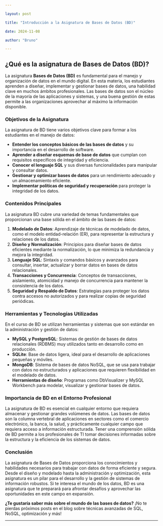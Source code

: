 ```yaml
---

layout: post

title: "Introducción a la Asignatura de Bases de Datos (BD)"

date: 2024-11-08

author: "Bruno"

---
```


## ¿Qué es la asignatura de Bases de Datos (BD)?

La asignatura **Bases de Datos (BD)** es fundamental para el manejo y organización de datos en el mundo digital. En esta materia, los estudiantes aprenden a diseñar, implementar y gestionar bases de datos, una habilidad clave en muchos ámbitos profesionales. Las bases de datos son el núcleo de la mayoría de las aplicaciones y sistemas, y una buena gestión de estas permite a las organizaciones aprovechar al máximo la información disponible.

### Objetivos de la Asignatura

La asignatura de BD tiene varios objetivos clave para formar a los estudiantes en el manejo de datos:

- **Entender los conceptos básicos de las bases de datos** y su importancia en el desarrollo de software.
- **Aprender a diseñar esquemas de base de datos** que cumplan con requisitos específicos de integridad y eficiencia.
- **Conocer el lenguaje SQL** y sus diversas funcionalidades para manipular y consultar datos.
- **Gestionar y optimizar bases de datos** para un rendimiento adecuado y un almacenamiento eficiente.
- **Implementar políticas de seguridad y recuperación** para proteger la integridad de los datos.

### Contenidos Principales

La asignatura BD cubre una variedad de temas fundamentales que proporcionan una base sólida en el ámbito de las bases de datos:

1. **Modelado de Datos**: Aprendizaje de técnicas de modelado de datos, como el modelo entidad-relación (ER), para representar la estructura y relaciones de los datos.
2. **Diseño y Normalización**: Principios para diseñar bases de datos eficientes mediante la normalización, lo que minimiza la redundancia y mejora la integridad.
3. **Lenguaje SQL**: Sintaxis y comandos básicos y avanzados para consultar, insertar, actualizar y borrar datos en bases de datos relacionales.
4. **Transacciones y Concurrencia**: Conceptos de transacciones, aislamiento, atomicidad y manejo de concurrencia para mantener la consistencia de los datos.
5. **Seguridad y Respaldo de Datos**: Estrategias para proteger los datos contra accesos no autorizados y para realizar copias de seguridad periódicas.

### Herramientas y Tecnologías Utilizadas

En el curso de BD se utilizan herramientas y sistemas que son estándar en la administración y gestión de datos:

- **MySQL y PostgreSQL**: Sistemas de gestión de bases de datos relacionales (RDBMS) muy utilizados tanto en desarrollo como en producción.
- **SQLite**: Base de datos ligera, ideal para el desarrollo de aplicaciones pequeñas y móviles.
- **MongoDB**: Sistema de bases de datos NoSQL, que se usa para trabajar con datos no estructurados y aplicaciones que requieren flexibilidad en el modelado de datos.
- **Herramientas de diseño**: Programas como DbVisualizer y MySQL Workbench para modelar, visualizar y gestionar bases de datos.

### Importancia de BD en el Entorno Profesional

La asignatura de BD es esencial en cualquier entorno que requiera almacenar y gestionar grandes volúmenes de datos. Las bases de datos son la columna vertebral de aplicaciones en sectores como el comercio electrónico, la banca, la salud, y prácticamente cualquier campo que requiera acceso a información estructurada. Tener una comprensión sólida de BD permite a los profesionales de TI tomar decisiones informadas sobre la estructura y la eficiencia de los sistemas de datos.

### Conclusión

La asignatura de Bases de Datos proporciona los conocimientos y habilidades necesarios para trabajar con datos de forma eficiente y segura. Desde el diseño y modelado hasta la administración y optimización, esta asignatura es un pilar para el desarrollo y la gestión de sistemas de información robustos. Si te interesa el mundo de los datos, BD es una asignatura que te preparará para afrontar desafíos y aprovechar las oportunidades en este campo en expansión.

**¿Te gustaría saber más sobre el mundo de las bases de datos?** ¡No te pierdas próximos posts en el blog sobre técnicas avanzadas de SQL, NoSQL, optimización y más!

---